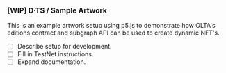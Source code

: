 ### [WIP] D&middot;TS / Sample Artwork

This is an example artwork setup using p5.js to demonstrate how OLTA's editions contract and subgraph API can be used to create dynamic NFT's.

- [ ] Describe setup for development.
- [ ] Fill in TestNet instructions.
- [ ] Expand documentation.
